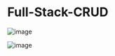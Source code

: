 # Full-Stack-CRUD
![image](https://github.com/deo23/Full-Stack-CRUD/assets/95121147/ec46f8f3-0f76-4a19-9b2f-0a5dd2d1d84c)

![image](https://github.com/deo23/Full-Stack-CRUD/assets/95121147/4a210b0b-42ac-4e9c-9c8d-55af1aef2af8)
